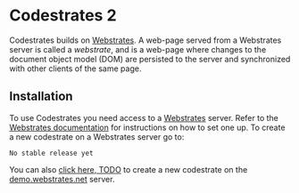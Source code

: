 # Codestrates 2

Codestrates builds on [Webstrates](http://webstrates.net). A web-page served from a Webstrates server is called a _webstrate_, and is a web-page where changes to the document object model (DOM) are persisted to the server and synchronized with other clients of the same page.

## Installation

To use Codestrates you need access to a [Webstrates](http://webstrates.net) server. Refer to the [Webstrates documentation](http://webstrates.github.io) for instructions on how to set one up.
To create a new codestrate on a Webstrates server go to:

```
No stable release yet
```

You can also [click here, TODO]() to create a new codestrate on the [demo.webstrates.net](demo.webstrates.net) server.

